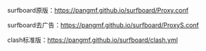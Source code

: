 surfboard原版：https://pangmf.github.io/surfboard/Proxy.conf

surfboard去广告：https://pangmf.github.io/surfboard/ProxyS.conf

clash标准版：https://pangmf.github.io/surfboard/clash.yml
